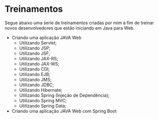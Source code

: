 # Treinamentos

Segue abaixo uma śerie de treinamentos criadas por mim a fim de treinar novos desenvolvedores que estão iniciando em Java para Web.

- Criando uma aplicação JAVA Web
  - Utilizando Servlet;
  - Utilizando JSP;
  - Utilizando JSF;
  - Utilizando JAX-RS;
  - Utilizando JAX-WS;
  - Utilizando CDI;
  - Utilizando EJB;
  - Utilizando JMS;
  - Utilizando JDBC;
  - Utilizando Hibernate;
  - Utilizando Spring (Injeção de Dependência);
  - Utilizando Spring MVC;
  - Utilizando Spring Data;
- Criando uma aplicação JAVA Web com Spring Boot
